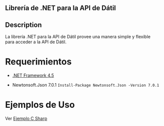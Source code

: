 ## Librería  de .NET para la API  de Dátil ##

## Description ##
La librería .NET para la API de Dátil provee una manera simple y flexible para acceder a la API de Dátil.


Requerimientos 
=================================

* [.NET Framework 4.5](http://www.microsoft.com/en-us/download/details.aspx?id=30653)

* Newtonsoft.Json 7.0.1
`Install-Package Newtonsoft.Json -Version 7.0.1`

Ejemplos de Uso
=================================

Ver [Ejemplo C Sharp](https://github.com/datil/link-dotnet/blob/master/EjemploCSharp/Program.cs)


